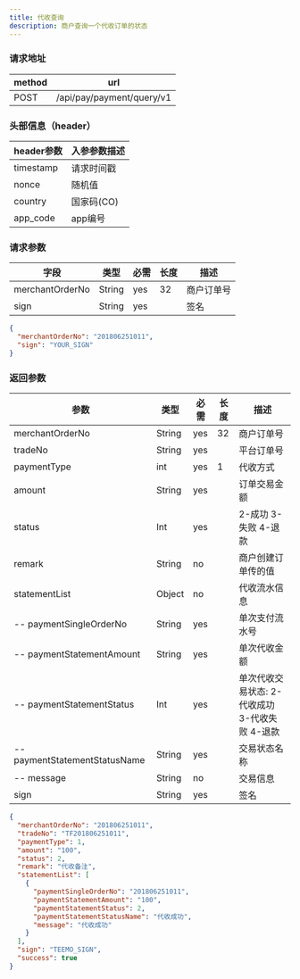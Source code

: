 ```yaml
---
title: 代收查询
description: 商户查询一个代收订单的状态
---
```


### 请求地址

| method | url                       |
| ------ | ------------------------- |
| POST   | /api/pay/payment/query/v1 |

### 头部信息（header）

| header参数                  | 入参参数描述  |
|---------------------------|---------|
| timestamp                 | 请求时间戳   |
| nonce                     | 随机值     |
| country                   | 国家码(CO) |
| app_code                  | app编号   |

### 请求参数

| 字段            | 类型   | 必需 | 长度 | 描述       |
| --------------- | ------ | ---- | ---- | ---------- |
| merchantOrderNo | String | yes  | 32   | 商户订单号 |
| sign            | String | yes  |      | 签名       |

```json title=请求示例
{
  "merchantOrderNo": "201806251011",
  "sign": "YOUR_SIGN"
}
```

### 返回参数

| 参数                          | 类型   | 必需 | 长度 | 描述                                           |
| ----------------------------- | ------ | ---- | ---- | ---------------------------------------------- |
| merchantOrderNo               | String | yes  | 32   | 商户订单号                                     |
| tradeNo                       | String | yes  |      | 平台订单号                                     |
| paymentType                   | int    | yes  | 1    | 代收方式                     |
| amount                        | String | yes  |      | 订单交易金额                                   |
| status                        | Int | yes  |      | 2-成功 3-失败 4-退款                           |
| remark                        | String | no   |      | 商户创建订单传的值                             |
| statementList                 | Object | no   |      | 代收流水信息                                   |
| -- paymentSingleOrderNo       | String | yes  |      | 单次支付流水号                                 |
| -- paymentStatementAmount     | String | yes  |      | 单次代收金额                                   |
| -- paymentStatementStatus     | Int | yes  |      | 单次代收交易状态: 2-代收成功 3-代收失败 4-退款 |
| -- paymentStatementStatusName | String | yes  |      | 交易状态名称                                   |
| -- message                    | String | no   |      | 交易信息                                       |
| sign                          | String | yes  |      | 签名                                           |

```json title=返回示例
{
  "merchantOrderNo": "201806251011",
  "tradeNo": "TF201806251011",
  "paymentType": 1,
  "amount": "100",
  "status": 2,
  "remark": "代收备注",
  "statementList": [
    {
      "paymentSingleOrderNo": "201806251011",
      "paymentStatementAmount": "100",
      "paymentStatementStatus": 2,
      "paymentStatementStatusName": "代收成功",
      "message": "代收成功"
    }
  ],
  "sign": "TEEMO_SIGN",
  "success": true
}
```
